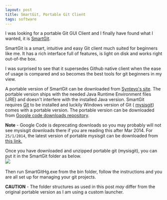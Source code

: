 ```yaml
---
layout: post
title: SmartGit, Portable Git Client
tags: software
---
```


I was looking for a portable Git GUI Client and I finally have found what I wanted, it is [SmartGit](http://www.syntevo.com/smartgithg/).

SmartGit is a smart, intuitive and easy Git client much suited for beginners like me. It has a rich interface full of features, is light on disk and works 
right out-of-the box.

I was surprised to see that it supersedes Github native client when the ease of usage is compared and so becomes the best tools for git beginners in my view.

A portable version of SmartGit can be downloaded from [Syntevo's site](http://www.syntevo.com/smartgithg/download).
The portable version ships with the needed Java Runtime Environment files (JRE) and doesn't interfere with the installed Java version.
SmartGit requires [Git](http://git-scm.com) to be installed and luckily Windows version of Git ( [mysisgit](http://mysisgit.github.io)) comes with a portable version.
The portable version can be downloaded from 
<a href="http://code.google.com/p/msysgit/downloads/list?can=1&q=portable+.7z&colspec=Filename+Summary+Uploaded+ReleaseDate+Size+DownloadCount">Google code downloads 
repository</a>.

**Note** - Google Code is deprecating downloads so you may probably will not see mysisgit downloads there if you are reading this after Mar 2014.
For `25/1/2014`, the latest version of portable mysisgit can be downloaded from <a href="http://msysgit.googlecode.com/files/PortableGit-1.8.5.2-preview20131230.7z">this link.</a>

Once you have downloaded and unzipped portable git (mysisgit), you can put it in the SmartGit folder as below.<br>
<img src="https://copy.com/KZlsTslzxy82/smg_port.png">
<br><br>
Then run SmartGitHg.exe from the bin folder, follow the instructions and you are all set up for managing your git projects.

**CAUTION** - The folder structures as used in this post <i>may</i> differ from the original portable version as I am using a custom launcher.